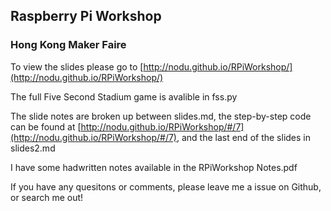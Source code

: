 ## Raspberry Pi Workshop
### Hong Kong Maker Faire

To view the slides please go to [http://nodu.github.io/RPiWorkshop/](http://nodu.github.io/RPiWorkshop/)

The full Five Second Stadium game is avalible in fss.py 

The slide notes are broken up between slides.md, the step-by-step code can be found at [http://nodu.github.io/RPiWorkshop/#/7](http://nodu.github.io/RPiWorkshop/#/7), and the last end of the slides in slides2.md

I have some hadwritten notes available in the RPiWorkshop Notes.pdf

If you have any quesitons or comments, please leave me a issue on Github, or search me out!
